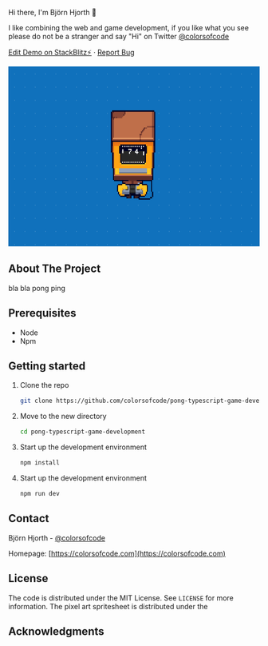 Hi there, I'm Björn Hjorth 👋

I like combining the web and game development, if you like what you see please do not be a stranger and say "Hi" on Twitter [@colorsofcode](https://twitter.com/colorsofcode)


<a href="https://stackblitz.com/edit/pong-typescript-game-development?file=index.html">Edit Demo on StackBlitz⚡️</a>
·
<a href="https://github.com/colorsofcode/pong-typescript-game-development/issues">Report Bug</a>

<div align="center">
   <img src="./art/pong-playing.gif" width="640" height="360">
</div>

<!-- ABOUT -->
## About The Project

bla bla pong ping

<!-- PREREQUISITES -->
## Prerequisites

* Node
* Npm

<!-- STARTING -->
## Getting started 

1. Clone the repo
   ```sh
   git clone https://github.com/colorsofcode/pong-typescript-game-development.git
   ```
2. Move to the new directory
    ```sh
    cd pong-typescript-game-development
    ```
3. Start up the development environment
   ```sh
   npm install
   ```
4. Start up the development environment
   ```sh
   npm run dev 
   ```
<!-- CONTACT -->
## Contact

Björn Hjorth - [@colorsofcode](https://twitter.com/colorsofcode)

Homepage: [https://colorsofcode.com](https://colorsofcode.com)

<!-- LICENSE -->
## License

The code is distributed under the MIT License. See `LICENSE` for more information.
The pixel art spritesheet is distributed under the 

<!-- ACKKNOWLEDGE -->
## Acknowledgments
